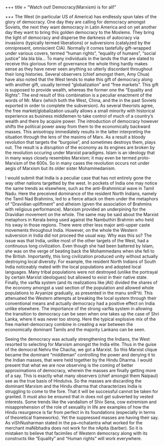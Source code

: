 +++
title = "Watch out! Democracy(Marxism) is for all!"

+++
The West (in particular US of America) has endlessly spun tales of the
glory of democracy. One day they are calling for democracy amongst
Soviets, the next they want democracy in Latin America and on yet
another day they want to bring this golden democracy to the Moslems.
They bring the light of democracy and disperse the darkness of autocracy
via invasions (typically termed liberations) or subversions (catalyzed
by the omnipresent, omniscient CIA). Normally it comes tastefully
gift-wrapped under various covers, termed “human rights”, “equality of
humans”, “social justice” bla bla bla… To many individuals in the lands
the that are slated to receive this glorious form of governance the
whole thing hardly makes sense as they have never seen anything so
utterly discordant throughout their long histories. Several observers
(chief amongst them, Amy Chua) have also noted that the West tends to
make this gift of democracy along with another gift, usually termed
“globalization” and “free markets”. This gift is supposed to provide
wealth, whereas the former one the “Equality and Rights”. The end result
of this combination is a peculiar enactment of the words of Mr. Marx
(which both the West, China, and the in the past Soviets exported in
order to complete the subversion). As several theorists agree, the free
market/globalization usually allows a small minority with historical
experience as business middlemen to take control of much of a country’s
wealth and there by acquire power. The introduction of democracy however
shifts the political power away from them to the economically backward
masses. This anisotropy immediately results in the latter interpreting
the situation through the lens of the maxims of Marx. As a result a
bloody revolution that targets the “burgoise”, and sometimes destroys
them, plays out. The result is a disruption of the economy as its
engines are broken by the revolution occuring under Marxist paradigms.
Islam is an ideology that in many ways closely resembles Marxism; it may
even be termed proto-Marxism of the 600s. So in many cases the
revolution occurs not under aegis of Marxism but its older sister
Mohammedanism.

I would submit that India is a peculiar case that has not entirely gone
the way other nations targetted by the west. In pockets of India one may
notice the same trends as elsewhere, such as the anti-Brahminical wave
in Tamil Nadu. Here the preceived dominance of the resident North
Indians, namely the Tamil Nad Brahmins, led to a fierce attack on them
under the metaphors of “Dravidian upliftment” and atheism (given the
association of Brahmins with religious performance). Marxism provided an
underpining for the Dravidian movement on the whole. The same may be
said about the Marxist metaphors in Kerala being used against the
Nambuthiri Brahmin who held his sway in those regions. There were other
less major anti-upper caste movements throughout India. However, on the
whole the Western subversion in India did not proceed the usual way. Why
was this so? The issue was that India, unlike most of the other targets
of the West, had a continuous long civilization. Even though she had
been battered by Islam, she was on the verge of beating back the
Mohammedans when she fell to the British. Importantly, this long
civilization produced unity without actually destroying local diversity.
For example, the resident North Indians of South India noticeably mated
with the local populations and adopted local languages. Many tribal
populations were not destroyed (unlike the portrayal by certain Marxist
ideologues) but allowed to exist in their native state. Finally, the
varNa system (and its realizations like jAti) divided the shares of the
economy amongst a vast section of the population and allowed whole
populations to Aryanize gradually, as presented in the manu smR^iti.
This attenuated the Western attempts at breaking the local system
through their conventional means and actually democracy had a positive
effect on India unlike elsewhere. The importance of the strong varNa
system in allowing the transition to democracy can be seen when one
takes up the case of Shri Lanka, where it was never too strong. Here the
typical explosive mix of the free market-democracy combine in creating a
war between the economically dominant Tamils and the majority Lankans
can be seen.

Seeing the democracy was actually strengthening the Indians, the West
resorted to selecting for Marxism amongst the India elite. Thus in the
guise of the democrat Nehru the Chacha, we got a Marxist. So this
Marxist clique became the dominant “middleman” controlling the power and
denying it to the Indian masses, that were held together by the Hindu
Dharma. I would present that what we are now observing is the coming of
better approximations of democracy, wherein the masses are finally
getting more of a say. This is exactly what many observers (chief
amongst them Naipaul) see as the true basis of Hindutva. So the masses
are discarding the dominant Marxism and the Hindu dharma that
characterizes India is struggling to come to the fore. That it will be
successful cannot be taken for granted. It must also be ensured that in
does not get subverted by vested interests. Some trends like the
vandalism of Shiv Sena, cow extremism and misapprehension of the role of
sexuality in life are examples of how the Hindu resurgence is far from
perfect in its foundations (especially in terms of theoretical
frameworks). Yet the suppressed masses are having their say. As
viShNusharman stated in the pa\~nchatantra what worked for the merchant
maNibhadra does not work for the nApita (barber). So it is mistaken to
believe that facimiles of Western democracy along with its constructs
like “Equality” and “Human rights” will work everywhere.
